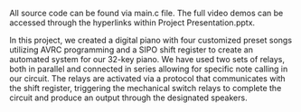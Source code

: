 All source code can be found via main.c file.
The full video demos can be accessed through the hyperlinks within Project Presentation.pptx.

In this project, we created a digital piano with four customized preset songs utilizing AVRC programming and a SIPO shift register to create an automated system for our 32-key piano. We have used two sets of relays, both in parallel and connected in series allowing for specific note calling in our circuit. The relays are activated via a protocol that communicates with the shift register, triggering the mechanical switch relays to complete the circuit and produce an output through the designated speakers.
